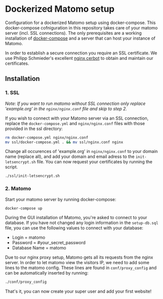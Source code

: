 # Dockerized Matomo setup
Configuration for a dockerized Matomo setup using docker-compose. This docker-compose cofniguration in this repository takes care of your matomo server (incl. SSL connections). The only prerequisites are a working installation of [docker-compose]() and a server that can host your instance of Matomo.


In order to establish a secure connection you require an SSL certificate. We use Philipp Schmieder's excellent [nginx cerbot](https://github.com/wmnnd/nginx-certbot) to obtain and maintain our certificates.

## Installation

### 1. SSL
_Note: If you want to run matomo without SSL connection only replace 'example.org' in the `nginx/nginx.conf` file and skip to step 2._

If you wish to connect with your Matomo server via an SSL connection, replace the `docker-compose.yml` and `nginx/nginx.conf` files with those provided in the ssl directory:

```bash
rm docker-compose.yml nginx/nginx.conf
mv ssl/docker-compose.yml . && mv ssl/nginx.conf nginx
```

Change all occurences of 'example.org' in `nginx/nginx.conf` to your domain name (replace all), and add your domain and email adress to the `init-letsencrypt.sh` file. You can now request your certificates by running the script.

```bash
./ssl/init-letsencrypt.sh
```

### 2. Matomo
Start your matomo server by running docker-compose:

```bash
docker-compose up
```

During the GUI installation of Matomo, you're asked to connect to your database. If you have not changed any login information in the `setup-db.sql` file, you can use the following values to connect with your database:

* Login = matomo
* Password = #your_secret_password
* Database Name = matomo


Due to our nginx proxy setup, Matomo gets all its requests from the nginx server. In order to let matomo view the visitors IP, we need to add some lines to the matomo config. These lines are found in `conf/proxy_config` and can be automatically inserted by running:

```bash
./conf/proxy_config
```

That's it, you can now create your super user and add your first website!
